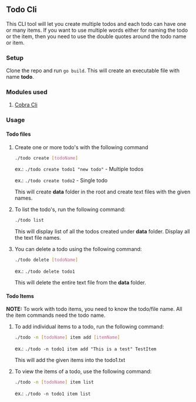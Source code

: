 ## Todo Cli
This CLI tool will let you create multiple todos and each todo can have one or many items. If you want to use multiple words either for naming the todo or the item, then you need to use the double quotes around the todo name or item.

### Setup
Clone the repo and run `go build`. This will create an executable file with name **todo**.

### Modules used
1. [Cobra Cli](https://cobra.dev/)

### Usage
#### Todo files
1. Create one or more todo's with the following command
    ```bash
    ./todo create [todoName]
    ```
    ex.: `./todo create todo1 "new todo"` - Multiple todos

    ex.: `./todo create todo2` - Single todo
    
    This will create **data** folder in the root and create text files with the given names.
2. To list the todo's, run the following command:
    ```bash
    ./todo list
    ```
    This will display list of all the todos created under **data** folder. Display all the text file names.
3. You can delete a todo using the following command:
    ```bash
    ./todo delete [todoName]
    ```

    ex.: `./todo delete todo1`

    This will delete the entire text file from the **data** folder.

#### Todo Items

**NOTE:** To work with todo items, you need to know the todo/file name. All the item commands need the todo name.

1. To add individual items to a todo, run the following command:
    ```bash
    ./todo -n [todoName] item add [itemName]
    ```

    ex.: `./todo -n todo1 item add "This is a test" TestItem`

    This will add the given items into the todo1.txt
2. To view the items of a todo, use the following command:
    ```bash
    ./todo -n [todoName] item list
    ```

    ex.: `./todo -n todo1 item list`
